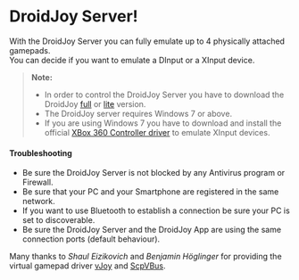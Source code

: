 DroidJoy Server!
===================

<p>With the DroidJoy Server you can fully emulate up to 4 physically attached gamepads.</br>
You can decide if you want to emulate a DInput or a XInput device.</p>

> **Note:**
> - In order to control the DroidJoy Server you have to download the DroidJoy [full](https://play.google.com/store/apps/details?id=com.grill.droidjoy) or [lite](https://play.google.com/store/apps/details?id=com.grill.droidjoy_demo) version.
> - The DroidJoy server requires Windows 7 or above.
> - If you are using Windows 7 you have to download and install the official [XBox 360 Controller driver](https://www.microsoft.com/accessories/en-gb/d/xbox-360-controller-for-windows) to emulate XInput devices.

#### Troubleshooting

* Be sure the DroidJoy Server is not blocked by any Antivirus program or Firewall.
* Be sure that your PC and your Smartphone are registered in the same network.
* If you want to use Bluetooth to establish a connection be sure your PC is set to discoverable.
* Be sure the DroidJoy Server and the DroidJoy App are using the same connection ports (default behaviour).

Many thanks to _Shaul Eizikovich_ and _Benjamin Höglinger_ for providing the virtual gamepad driver [vJoy](http://vjoystick.sourceforge.net/site/) and [ScpVBus](https://github.com/shauleiz/ScpVBus).